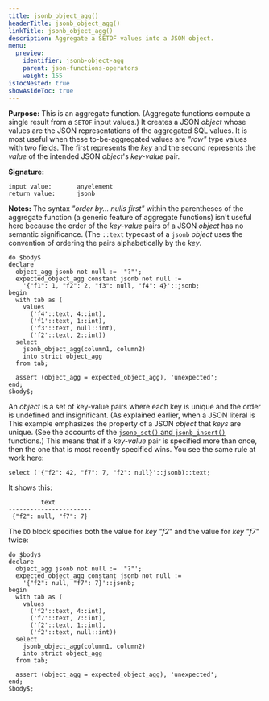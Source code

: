 ```yaml
---
title: jsonb_object_agg()
headerTitle: jsonb_object_agg()
linkTitle: jsonb_object_agg()
description: Aggregate a SETOF values into a JSON object.
menu:
  preview:
    identifier: jsonb-object-agg
    parent: json-functions-operators
    weight: 155
isTocNested: true
showAsideToc: true
---
```


**Purpose:** This is an aggregate function. (Aggregate functions compute a single result from a `SETOF` input values.) It creates a JSON _object_ whose values are the JSON representations of the aggregated SQL values. It is most useful when these to-be-aggregated values are _"row"_ type values with two fields. The first represents the _key_ and the second represents the _value_ of the intended JSON _object_'s _key-value_ pair.

**Signature:**

```
input value:       anyelement
return value:      jsonb
```

**Notes:** The syntax _"order by... nulls first"_ within the parentheses of the aggregate function (a generic feature of aggregate functions) isn't useful here because the order of the _key-value_ pairs of a JSON _object_ has no semantic significance. (The `::text` typecast of a `jsonb` _object_ uses the convention of ordering the pairs alphabetically by the _key_.

```plpgsql
do $body$
declare
  object_agg jsonb not null := '"?"';
  expected_object_agg constant jsonb not null :=
    '{"f1": 1, "f2": 2, "f3": null, "f4": 4}'::jsonb;
begin
  with tab as (
    values
      ('f4'::text, 4::int),
      ('f1'::text, 1::int),
      ('f3'::text, null::int),
      ('f2'::text, 2::int))
  select
    jsonb_object_agg(column1, column2)
    into strict object_agg
  from tab;

  assert (object_agg = expected_object_agg), 'unexpected';
end;
$body$;
```

An _object_ is a set of key-value pairs where each key is unique and the order is undefined and insignificant. (As explained earlier, when a JSON literal is This example emphasizes the property of a JSON _object_ that _keys_ are unique. (See the accounts of the [`jsonb_set()` and `jsonb_insert()`](../jsonb-set-jsonb-insert) functions.) This means that if a _key-value_ pair is specified more than once, then the one that is most recently specified wins. You see the same rule at work here:
```plpgsql
select ('{"f2": 42, "f7": 7, "f2": null}'::jsonb)::text;
```
It shows this:
```
         text
-----------------------
 {"f2": null, "f7": 7}
```
The `DO` block specifies both the value for _key "f2_" and the value for _key "f7_" twice:
```plpgsql
do $body$
declare
  object_agg jsonb not null := '"?"';
  expected_object_agg constant jsonb not null :=
    '{"f2": null, "f7": 7}'::jsonb;
begin
  with tab as (
    values
      ('f2'::text, 4::int),
      ('f7'::text, 7::int),
      ('f2'::text, 1::int),
      ('f2'::text, null::int))
  select
    jsonb_object_agg(column1, column2)
    into strict object_agg
  from tab;

  assert (object_agg = expected_object_agg), 'unexpected';
end;
$body$;
```
